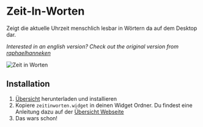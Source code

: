 # Zeit-In-Worten
Zeigt die aktuelle Uhrzeit menschlich lesbar in Wörtern da auf dem Desktop dar.

*Interested in an english version? Check out the original version from [raphaelhanneken](https://github.com/raphaelhanneken/time-in-words)*

![Zeit in Worten](https://raw.githubusercontent.com/xremix/Zeit-In-Worten/master/screenshot_detail.png)

## Installation

1. [Übersicht](http://tracesof.net/uebersicht/) herunterladen und installieren
2. Kopiere `zeitinworten.widget` in deinen Widget Ordner. Du findest eine Anleitung dazu auf der [Übersicht Webseite](http://tracesof.net/uebersicht-widgets/)
3. Das wars schon!
